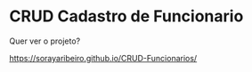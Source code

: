 # CRUD Cadastro de Funcionario

 Quer ver o projeto? 
 
 https://sorayaribeiro.github.io/CRUD-Funcionarios/
